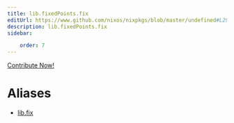 ```yaml
---
title: lib.fixedPoints.fix
editUrl: https://www.github.com/nixos/nixpkgs/blob/master/undefined#L29C9
description: lib.fixedPoints.fix
sidebar:

    order: 7
---
```


<a href="https://www.github.com/nixos/nixpkgs/blob/master/undefined#L29C9">Contribute Now!</a>


# Aliases

- [lib.fix](/nix-doc-comments/reference/lib/lib-fix)


